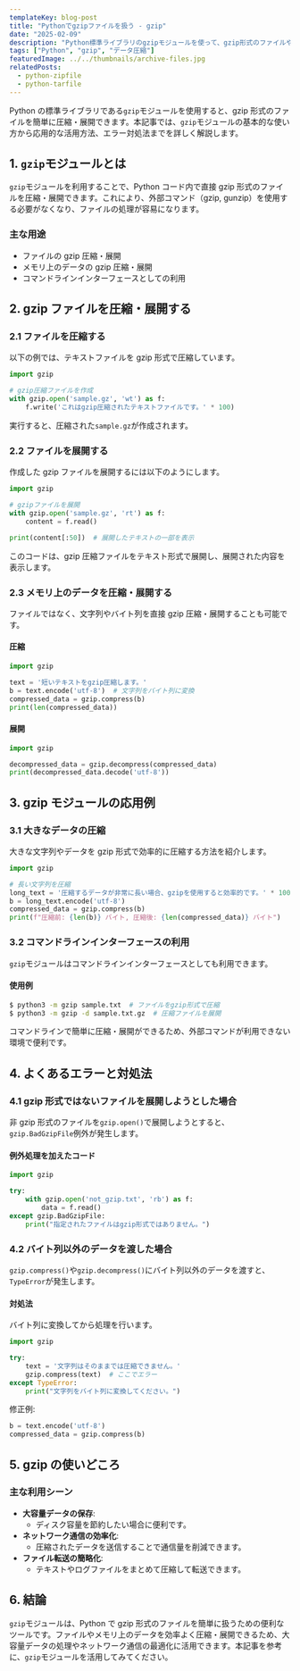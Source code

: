 ```yaml
---
templateKey: blog-post
title: "Pythonでgzipファイルを扱う - gzip"
date: "2025-02-09"
description: "Python標準ライブラリのgzipモジュールを使って、gzip形式のファイルやデータを効率的に圧縮・展開する方法を徹底解説。基本的な使い方からエラー対処法、応用例まで幅広くカバーします。"
tags: ["Python", "gzip", "データ圧縮"]
featuredImage: ../../thumbnails/archive-files.jpg
relatedPosts:
  - python-zipfile
  - python-tarfile
---
```


Python の標準ライブラリである`gzip`モジュールを使用すると、gzip 形式のファイルを簡単に圧縮・展開できます。本記事では、`gzip`モジュールの基本的な使い方から応用的な活用方法、エラー対処法までを詳しく解説します。

## 1. `gzip`モジュールとは

`gzip`モジュールを利用することで、Python コード内で直接 gzip 形式のファイルを圧縮・展開できます。これにより、外部コマンド（gzip, gunzip）を使用する必要がなくなり、ファイルの処理が容易になります。

### 主な用途

- ファイルの gzip 圧縮・展開
- メモリ上のデータの gzip 圧縮・展開
- コマンドラインインターフェースとしての利用

## 2. gzip ファイルを圧縮・展開する

### 2.1 ファイルを圧縮する

以下の例では、テキストファイルを gzip 形式で圧縮しています。

```python
import gzip

# gzip圧縮ファイルを作成
with gzip.open('sample.gz', 'wt') as f:
    f.write('これはgzip圧縮されたテキストファイルです。' * 100)
```

実行すると、圧縮された`sample.gz`が作成されます。

### 2.2 ファイルを展開する

作成した gzip ファイルを展開するには以下のようにします。

```python
import gzip

# gzipファイルを展開
with gzip.open('sample.gz', 'rt') as f:
    content = f.read()

print(content[:50])  # 展開したテキストの一部を表示
```

このコードは、gzip 圧縮ファイルをテキスト形式で展開し、展開された内容を表示します。

### 2.3 メモリ上のデータを圧縮・展開する

ファイルではなく、文字列やバイト列を直接 gzip 圧縮・展開することも可能です。

#### 圧縮

```python
import gzip

text = '短いテキストをgzip圧縮します。'
b = text.encode('utf-8')  # 文字列をバイト列に変換
compressed_data = gzip.compress(b)
print(len(compressed_data))
```

#### 展開

```python
import gzip

decompressed_data = gzip.decompress(compressed_data)
print(decompressed_data.decode('utf-8'))
```

## 3. gzip モジュールの応用例

### 3.1 大きなデータの圧縮

大きな文字列やデータを gzip 形式で効率的に圧縮する方法を紹介します。

```python
import gzip

# 長い文字列を圧縮
long_text = '圧縮するデータが非常に長い場合、gzipを使用すると効率的です。' * 10000
b = long_text.encode('utf-8')
compressed_data = gzip.compress(b)
print(f"圧縮前: {len(b)} バイト, 圧縮後: {len(compressed_data)} バイト")
```

### 3.2 コマンドラインインターフェースの利用

`gzip`モジュールはコマンドラインインターフェースとしても利用できます。

#### 使用例

```bash
$ python3 -m gzip sample.txt  # ファイルをgzip形式で圧縮
$ python3 -m gzip -d sample.txt.gz  # 圧縮ファイルを展開
```

コマンドラインで簡単に圧縮・展開ができるため、外部コマンドが利用できない環境で便利です。

## 4. よくあるエラーと対処法

### 4.1 gzip 形式ではないファイルを展開しようとした場合

非 gzip 形式のファイルを`gzip.open()`で展開しようとすると、`gzip.BadGzipFile`例外が発生します。

#### 例外処理を加えたコード

```python
import gzip

try:
    with gzip.open('not_gzip.txt', 'rb') as f:
        data = f.read()
except gzip.BadGzipFile:
    print("指定されたファイルはgzip形式ではありません。")
```

### 4.2 バイト列以外のデータを渡した場合

`gzip.compress()`や`gzip.decompress()`にバイト列以外のデータを渡すと、`TypeError`が発生します。

#### 対処法

バイト列に変換してから処理を行います。

```python
import gzip

try:
    text = '文字列はそのままでは圧縮できません。'
    gzip.compress(text)  # ここでエラー
except TypeError:
    print("文字列をバイト列に変換してください。")
```

修正例:

```python
b = text.encode('utf-8')
compressed_data = gzip.compress(b)
```

## 5. gzip の使いどころ

### 主な利用シーン

- **大容量データの保存**:
  - ディスク容量を節約したい場合に便利です。
- **ネットワーク通信の効率化**:
  - 圧縮されたデータを送信することで通信量を削減できます。
- **ファイル転送の簡略化**:
  - テキストやログファイルをまとめて圧縮して転送できます。

## 6. 結論

`gzip`モジュールは、Python で gzip 形式のファイルを簡単に扱うための便利なツールです。ファイルやメモリ上のデータを効率よく圧縮・展開できるため、大容量データの処理やネットワーク通信の最適化に活用できます。本記事を参考に、`gzip`モジュールを活用してみてください。
